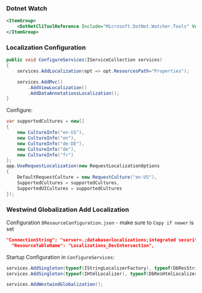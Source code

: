 ﻿### Dotnet Watch

```xml
<ItemGroup>
    <DotNetCliToolReference Include="Microsoft.DotNet.Watcher.Tools" Version="2.0.0" />
</ItemGroup>
```

### Localization Configuration

```cs
public void ConfigureServices(IServiceCollection services)
{
    services.AddLocalization(opt => opt.ResourcesPath="Properties");

    services.AddMvc()
        .AddViewLocalization()
        .AddDataAnnotationsLocalization();
}
```

Configure:

```cs
var supportedCultures = new[]
{
    new CultureInfo("en-US"),
    new CultureInfo("en"),
    new CultureInfo("de-DE"),
    new CultureInfo("de"),
    new CultureInfo("fr")
};
app.UseRequestLocalization(new RequestLocalizationOptions
{
    DefaultRequestCulture = new RequestCulture("en-US"),
    SupportedCultures = supportedCultures,
    SupportedUICultures = supportedCultures
});
```

### Westwind Globalization Add Localization

Configuration `DResourceConfiguration.json` - make sure to `Copy if newer` is set

```json
"ConnectionString": "server=.;database=localizations;integrated security=yes",
  "ResourceTableName": "Localizations_DevIntersection",
```  

Startup Configuration in `ConfigureServices`:

```cs
services.AddSingleton(typeof(IStringLocalizerFactory), typeof(DbResStringLocalizerFactory));
services.AddSingleton(typeof(IHtmlLocalizer), typeof(DbResHtmlLocalizerFactory));

services.AddWestwindGlobalization();
```         
